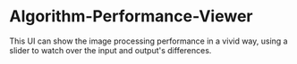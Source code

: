 # Algorithm-Performance-Viewer
This UI can show the image processing performance in a vivid way, using a slider to watch over the input and output's differences.
